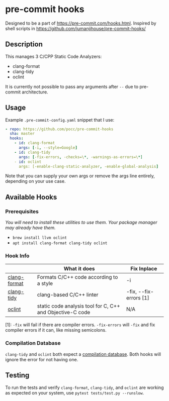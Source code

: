 # pre-commit hooks

Designed to be a part of https://pre-commit.com/hooks.html. Inspired by shell
scripts in https://github.com/jumanjihouse/pre-commit-hooks/

## Description

This manages 3 C/CPP Static Code Analyzers:

- clang-format
- clang-tidy
- oclint

It is currently not possible to pass any arguments after `--` due to pre-commit
architecture.

## Usage

Example `.pre-commit-config.yaml` snippet that I use:

```yaml
- repo: https://github.com/pocc/pre-commit-hooks
  sha: master
  hooks:
    - id: clang-format
      args: [-i, --style=Google]
    - id: clang-tidy
      args: [-fix-errors, -checks=\*, -warnings-as-errors=\*]
    - id: oclint
      args: [-enable-clang-static-analyzer, -enable-global-analysis]
```

Note that you can supply your own args or remove the args line entirely,
depending on your use case.

## Available Hooks

### Prerequisites

_You will need to install these utilities to use them._ _Your package manager
may already have them._

- `brew install llvm oclint`
- `apt install clang-format clang-tidy oclint`

### Hook Info

|                                                                          | What it does                                              | Fix Inplace            |
| ------------------------------------------------------------------------ | --------------------------------------------------------- | ---------------------- |
| [clang-format](https://clang.llvm.org/docs/ClangFormatStyleOptions.html) | Formats C/C++ code according to a style                   | -i                     |
| [clang-tidy](https://clang.llvm.org/extra/clang-tidy/)                   | clang-based C/C++ linter                                  | -fix, --fix-errors [1] |
| [oclint](http://oclint.org/)                                             | static code analysis tool for C, C++ and Objective-C code | N/A                    |

[1]: `-fix` will fail if there are compiler errors. `-fix-errors` will `-fix`
and fix compiler errors if it can, like missing semicolons.

### Compilation Database

`clang-tidy` and `oclint` both expect a
[compilation database](https://clang.llvm.org/docs/JSONCompilationDatabase.html).
Both hooks will ignore the error for not having one.

## Testing

To run the tests and verify `clang-format`, `clang-tidy`, and `oclint` are
working as expected on your system, use `pytest tests/test.py --runslow`.
